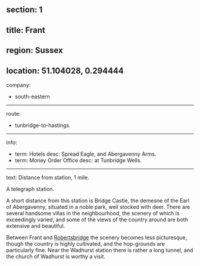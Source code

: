 section: 1
----
title: Frant
----
region: Sussex
----
location: 51.104028, 0.294444
----
company:
- south-eastern
----
route:
- tunbridge-to-hastings
----
info:
- term: Hotels
  desc: Spread Eagle, and Abergavenny Arms.
- term: Money Order Office
  desc: at Tunbridge Wells.
----
text: Distance from station, 1 mile.

A telegraph station.

A short distance from this station is Bridge Castle, the demesne of the Earl of Abergavenny, situated in a noble park, well stocked with deer. There are several handsome villas in the neighbourhood, the scenery of which is exceedingly varied, and some of the views of the country around are both extensive and beautiful.

Between Frant and [Robertsbridge](/stations/robertsbridge) the scenery becomes less picturesque, though the country is highly cultivated, and the hop-grounds are particularly fine. Near the Wadhurst station there is rather a long tunnel, and the church of Wadhurst is worthy a visit.
